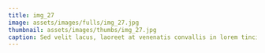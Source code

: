 ```yaml
--- 
title: img_27
image: assets/images/fulls/img_27.jpg 
thumbnail: assets/images/thumbs/img_27.jpg 
caption: Sed velit lacus, laoreet at venenatis convallis in lorem tincidunt. 
--- 
```

